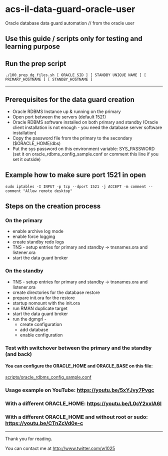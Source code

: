 # acs-il-data-guard-oracle-user
Oracle database data guard automation // from the oracle user


## Use this guide / scripts only for testing and learning purpose

## Run the prep script
```
./100_prep_dg_files.sh [ ORACLE_SID ] [ STANDBY UNIQUE NAME ] [ PRIMARY_HOSTNAME ] [ STANDBY_HOSTNAME ]
```

---
## Prerequisites for the data guard creation

* Oracle RDBMS Instance up & running on the primary
* Open port between the servers (default 1521)
* Oracle RDBMS software installed on both primary and standby (Oracle client installation is not enough - you need the database server software installation)
* Copy the password file from the primary to the secondary ($ORACLE_HOME/dbs)
* Put the sys password on this environment variable: SYS_PASSWORD (set it on oracle_rdbms_config_sample.conf or comment this line if you set it outside)


## Example how to make sure port 1521 in open  

```  
sudo iptables -I INPUT -p tcp --dport 1521 -j ACCEPT -m comment --comment "Allow remote desktop"

```  


## Steps on the creation process

### On the primary

* enable archive log mode
* enable force logging
* create standby redo logs
* TNS - setup entries for primary and standby -> tnsnames.ora and listener.ora
* start the data guard broker

### On the standby

* TNS - setup entries for primary and standby -> tnsnames.ora and listener.ora
* create directories for the database restore
* prepare init.ora for the restore
* startup nomount with the init.ora
* run RMAN duplicate target
* start the data guard broker
* run the dgmgrl -    
  * create configuration
  * add database
  * enable configuration  

### Test with switchover between the primary and the standby (and back)  

#### You can configure the ORACLE_HOME and ORACLE_BASE on this file:    
[scripts/oracle_rdbms_config_sample.conf](https://github.com/yanivharpaz/ACS-IL-Oracle-RDBMS-Data-Guard/blob/main/scripts/oracle_rdbms_config_sample.conf)


### Usage example on YouTube: https://youtu.be/5xYJvy7Pvgc
### With a different ORACLE_HOME: https://youtu.be/L0cY2xxIA6I
### With a different ORACLE_HOME and without root or sudo: https://youtu.be/CTnZcVd0e-c  


---
Thank you for reading.  
  
You can contact me at http://www.twitter.com/w1025
  
